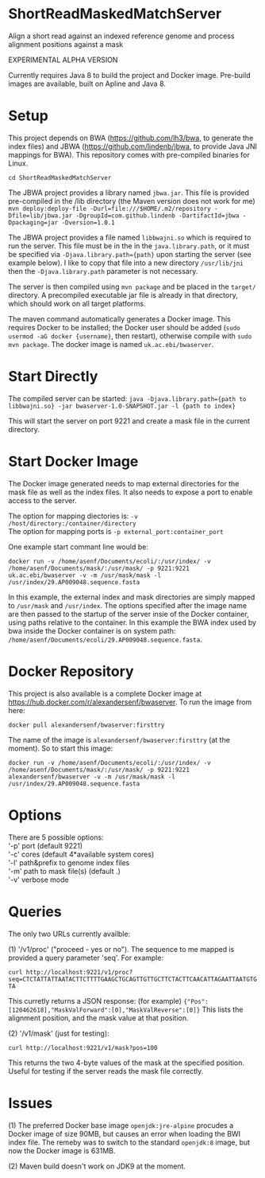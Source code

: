 # ShortReadMaskedMatchServer

Align a short read against an indexed reference genome and process alignment positions against a mask

EXPERIMENTAL ALPHA VERSION

Currently requires Java 8 to build the project and Docker image. Pre-build images are available, built on Apline and Java 8.

# Setup

This project depends on BWA (https://github.com/lh3/bwa, to generate the index files) and JBWA (https://github.com/lindenb/jbwa, to provide Java JNI mappings for BWA).
This repository comes with pre-compiled binaries for Linux.

`cd ShortReadMaskedMatchServer`

The JBWA project provides a library named `jbwa.jar`. This file is provided pre-compiled in the /lib directory (the Maven version does not work for me)
`mvn deploy:deploy-file -Durl=file:///$HOME/.m2/repository -Dfile=lib/jbwa.jar -DgroupId=com.github.lindenb -DartifactId=jbwa -Dpackaging=jar -Dversion=1.0.1`

The JBWA project provides a file named `libbwajni.so` which is required to run the server. This file must be in the in the `java.library.path`, or it must be specified via `-Djava.library.path={path}` upon starting the server (see example below).
I like to copy that file into a new directory `/usr/lib/jni` then the `-Djava.library.path` parameter is not necessary.

The server is then compiled using `mvn package` and be placed in the `target/` directory. A precompiled executable jar file is already in that directory, which should work on all target platforms.

The maven command automatically generates a Docker image. This requires Docker to be installed; the Docker user should be added (`sudo usermod -aG docker {username}`, then restart), otherwise compile with `sudo mvn package`.
The docker image is named `uk.ac.ebi/bwaserver`.

# Start Directly

The compiled server can be started:
`java -Djava.library.path={path to libbwajni.so} -jar bwaserver-1.0-SNAPSHOT.jar -l {path to index}`

This will start the server on port 9221 and create a mask file in the current directory.

# Start Docker Image

The Docker image generated needs to map external directories for the mask file as well as the index files. It also needs to expose a port to enable access to the server.

The option for mapping diectories is: `-v /host/directory:/container/directory` <br />
The option for mapping ports is `-p external_port:container_port`

One example start commant line would be:

`docker run -v /home/asenf/Documents/ecoli/:/usr/index/ -v /home/asenf/Documents/mask/:/usr/mask/ -p 9221:9221 uk.ac.ebi/bwaserver -v -m /usr/mask/mask -l /usr/index/29.AP009048.sequence.fasta`

In this example, the external index and mask directories are simply mapped to `/usr/mask` and `/usr/index`.
The options specified after the image name are then passed to the startup of the server insie of the Docker container, using paths relative to the container.
In this example the BWA index used by bwa inside the Docker container is on system path: `/home/asenf/Documents/ecoli/29.AP009048.sequence.fasta`.

# Docker Repository

This project is also available is a complete Docker image at https://hub.docker.com/r/alexandersenf/bwaserver. To run the image from here:

`docker pull alexandersenf/bwaserver:firsttry`

The name of the image is `alexandersenf/bwaserver:firsttry` (at the moment). So to start this image: 

`docker run -v /home/asenf/Documents/ecoli/:/usr/index/ -v /home/asenf/Documents/mask/:/usr/mask/ -p 9221:9221 alexandersenf/bwaserver -v -m /usr/mask/mask -l /usr/index/29.AP009048.sequence.fasta`

# Options

There are 5 possible options: <br />
'-p'  port (default 9221) <br />
'-c'  cores (default 4*available system cores) <br />
'-l'  path&prefix to genome index files <br />
'-m'  path to mask file(s) (default .) <br />
'-v'  verbose mode 

# Queries

The only two URLs currently availble: 

(1) '/v1/proc' ("proceed - yes or no"). The sequence to me mapped is provided a query parameter 'seq'. For example:

`curl http://localhost:9221/v1/proc?seq=CTCTATTATTAATACTTCTTTTGAAGCTGCAGTTGTTGCTTCTACTTCAACATTAGAATTAATGTGTA`

This curretly returns a JSON response: (for example) `{"Pos":[120462618],"MaskValForward":[0],"MaskValReverse":[0]}`
This lists the alignment position, and the mask value at that position.

(2) '/v1/mask' (just for testing):

`curl http://localhost:9221/v1/mask?pos=100`

This returns the two 4-byte values of the mask at the specified position. Useful for testing if the server reads the mask file correctly.

# Issues

(1) The preferred Docker base image `openjdk:jre-alpine` procudes a Docker image of size 90MB, but causes an error when loading the BWI index file. The remeby was to switch to the standard `openjdk:8` image, but now the Docker image is 631MB.

(2) Maven build doesn't work on JDK9 at the moment.

